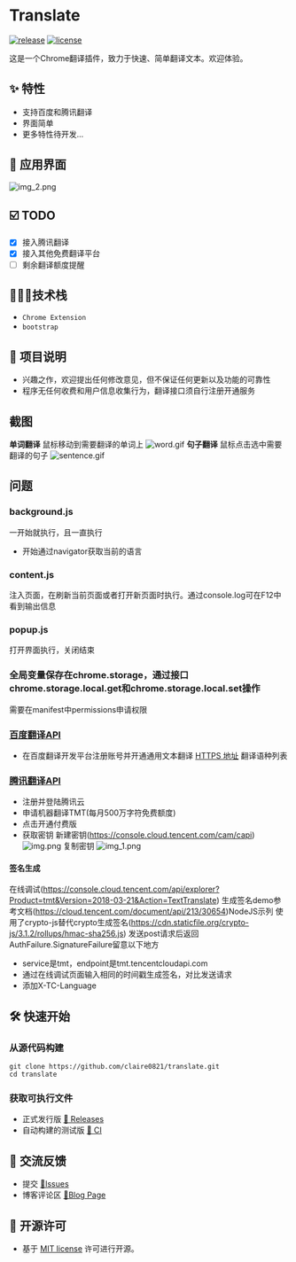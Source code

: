# Translate

[![release](https://img.shields.io/badge/release-1.0.0-239b59b6)](https://github.com/claire/translate/releases)
[![license](https://img.shields.io/badge/license-MIT-239b59b6)](https://opensource.org/licenses/MIT)
&nbsp;

这是一个Chrome翻译插件，致力于快速、简单翻译文本。欢迎体验。
## ✨ 特性

- 支持百度和腾讯翻译
- 界面简单
- 更多特性待开发...

## 🎉 应用界面
![img_2.png](shots/img_2.png)

## ☑️ TODO

- [x] 接入腾讯翻译
- [x] 接入其他免费翻译平台
- [ ] 剩余翻译额度提醒

## 🧑🏻‍🔧技术栈

- `Chrome Extension`
- `bootstrap`

## 📢 项目说明

- 兴趣之作，欢迎提出任何修改意见，但不保证任何更新以及功能的可靠性
- 程序无任何收费和用户信息收集行为，翻译接口须自行注册开通服务
## 截图
**单词翻译** 鼠标移动到需要翻译的单词上
![word.gif](shots/word.gif)
**句子翻译** 鼠标点击选中需要翻译的句子
![sentence.gif](shots/sentence.gif)

## 问题

### background.js
一开始就执行，且一直执行
- 开始通过navigator获取当前的语言
### content.js
注入页面，在刷新当前页面或者打开新页面时执行。通过console.log可在F12中看到输出信息

### popup.js
打开界面执行，关闭结束

### 全局变量保存在chrome.storage，通过接口chrome.storage.local.get和chrome.storage.local.set操作
需要在manifest中permissions申请权限
### [百度翻译API](https://api.fanyi.baidu.com/doc/21)
- 在百度翻译开发平台注册账号并开通通用文本翻译
[HTTPS 地址](https://fanyi-api.baidu.com/api/trans/vip/translate)
翻译语种列表

### [腾讯翻译API](https://cloud.tencent.com/document/api/551/15619)
- 注册并登陆腾讯云
- 申请机器翻译TMT(每月500万字符免费额度)
- 点击开通付费版
- 获取密钥
新建密钥(https://console.cloud.tencent.com/cam/capi)
  ![img.png](shots/img.png)
复制密钥
![img_1.png](shots/img_1.png)
  
#### 签名生成
在线调试(https://console.cloud.tencent.com/api/explorer?Product=tmt&Version=2018-03-21&Action=TextTranslate)
生成签名demo参考文档(https://cloud.tencent.com/document/api/213/30654)NodeJS示列
使用了crypto-js替代crypto生成签名(https://cdn.staticfile.org/crypto-js/3.1.2/rollups/hmac-sha256.js)
发送post请求后返回AuthFailure.SignatureFailure留意以下地方
- service是tmt，endpoint是tmt.tencentcloudapi.com
- 通过在线调试页面输入相同的时间戳生成签名，对比发送请求
- 添加X-TC-Language



## 🛠 快速开始

### 从源代码构建

```shell
git clone https://github.com/claire0821/translate.git
cd translate
```


### 获取可执行文件

- 正式发行版 [🚀 Releases](https://github.com/claire0821/translate/releases/)
- 自动构建的测试版 [🤖 CI](https://github.com/claire0821/translate/actions)


## 🤝 交流反馈

- 提交 [📌Issues](https://github.com/claire0821/translate/issues)
- 博客评论区 [📌Blog Page](https://juejin.cn/creator/home)

## 📜 开源许可

- 基于 [MIT license](https://opensource.org/licenses/MIT) 许可进行开源。
